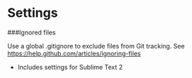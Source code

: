 Settings
============

###Ignored files

Use a global .gitignore to exclude files from Git tracking. See https://help.github.com/articles/ignoring-files

- Includes settings for Sublime Text 2 

